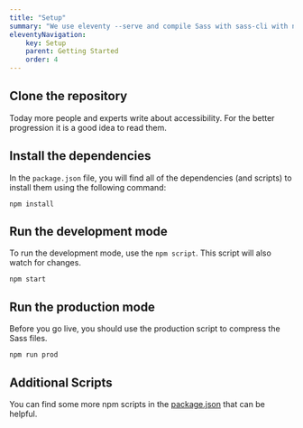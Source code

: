 ```yaml
---
title: "Setup"
summary: "We use eleventy --serve and compile Sass with sass-cli with npm scripts."
eleventyNavigation:
    key: Setup
    parent: Getting Started
    order: 4
---
```


## Clone the repository

Today more people and experts write about accessibility. For the better progression it is a good idea to read them.

## Install the dependencies

In the `package.json` file, you will find all of the dependencies (and scripts) to install them using the following command:

```shell
npm install
```

## Run the development mode

To run the development mode, use the `npm script`.   This script will also watch for changes.

```shell
npm start
```

## Run the production mode

Before you go live, you should use the production script to compress the Sass files.

```shell
npm run prod
```

## Additional Scripts

You can find some more npm scripts in the [package.json](https://github.com/conedevelopment/sprucecss-eleventy-documentation-template/blob/main/package.json) that can be helpful.
